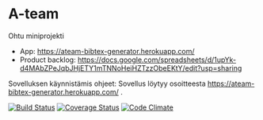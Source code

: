 # A-team 
Ohtu miniprojekti
* App: https://ateam-bibtex-generator.herokuapp.com/
* Product backlog: https://docs.google.com/spreadsheets/d/1upYk-d4MAbZPeJqbJHjETY1mTNNoHeiHZTzzObeEKtY/edit?usp=sharing


Sovelluksen käynnistämis ohjeet:
Sovellus löytyy osoitteesta https://ateam-bibtex-generator.herokuapp.com/ .


[![Build Status](https://travis-ci.org/joomoz/A-team.svg?branch=master)](https://travis-ci.org/joomoz/A-team)
[![Coverage Status](https://coveralls.io/repos/github/joomoz/A-team/badge.svg?branch=master)](https://coveralls.io/github/joomoz/A-team?branch=master)
[![Code Climate](https://codeclimate.com/github/joomoz/A-team.png)](https://codeclimate.com/github/joomoz/A-team)
